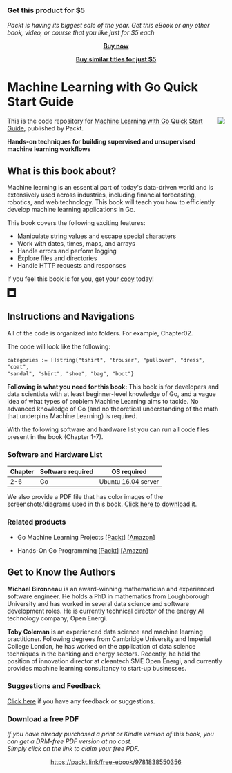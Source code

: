 
### Get this product for $5

<i>Packt is having its biggest sale of the year. Get this eBook or any other book, video, or course that you like just for $5 each</i>


<b><p align='center'>[Buy now](https://packt.link/9781838550356)</p></b>


<b><p align='center'>[Buy similar titles for just $5](https://subscription.packtpub.com/search)</p></b>


# Machine Learning with Go Quick Start Guide

<a href="https://www.packtpub.com/big-data-and-business-intelligence/machine-learning-go-quick-start-guide?utm_source=github&utm_medium=repository&utm_campaign=9781838550356"><img src="https://www.packtpub.com/media/catalog/product/cache/e4d64343b1bc593f1c5348fe05efa4a6/b/1/b13406_0.png" height="256px" align="right"></a>

This is the code repository for [Machine Learning with Go Quick Start Guide](https://www.packtpub.com/big-data-and-business-intelligence/machine-learning-go-quick-start-guide?utm_source=github&utm_medium=repository&utm_campaign=9781838550356), published by Packt.

**Hands-on techniques for building supervised and unsupervised machine learning workflows**

## What is this book about?
Machine learning is an essential part of today's data-driven world and is extensively used across industries, including financial forecasting, robotics, and web technology. This book will teach you how to efficiently develop machine learning applications in Go.

This book covers the following exciting features:
* Manipulate string values and escape special characters
* Work with dates, times, maps, and arrays
* Handle errors and perform logging
* Explore files and directories
* Handle HTTP requests and responses

If you feel this book is for you, get your [copy](https://www.amazon.com/dp/1838550356) today!

<a href="https://www.packtpub.com/?utm_source=github&utm_medium=banner&utm_campaign=GitHubBanner"><img src="https://raw.githubusercontent.com/PacktPublishing/GitHub/master/GitHub.png" alt="https://www.packtpub.com/" border="5" /></a>

## Instructions and Navigations
All of the code is organized into folders. For example, Chapter02.

The code will look like the following:
```
categories := []string{"tshirt", "trouser", "pullover", "dress", "coat",
"sandal", "shirt", "shoe", "bag", "boot"}

```

**Following is what you need for this book:**
This book is for developers and data scientists with at least beginner-level knowledge of Go, and a vague idea of what types of problem Machine Learning aims to tackle. No advanced knowledge of Go (and no theoretical understanding of the math that underpins Machine Learning) is required.	

With the following software and hardware list you can run all code files present in the book (Chapter 1-7).

### Software and Hardware List

| Chapter  | Software required                   | OS required                        |
| -------- | ------------------------------------| -----------------------------------|
|2-6        |Go         |Ubuntu 16.04 server |



We also provide a PDF file that has color images of the screenshots/diagrams used in this book. [Click here to download it](https://static.packt-cdn.com/downloads/9781838550356_ColorImages.pdf).


### Related products <Other books you may enjoy>
* Go Machine Learning Projects [[Packt]](https://www.packtpub.com/big-data-and-business-intelligence/go-machine-learning-projects?utm_source=github&utm_medium=repository&utm_campaign=9781788993401) [[Amazon]](https://www.amazon.com/dp/1788993403)

* Hands-On Go Programming [[Packt]](https://www.packtpub.com/in/application-development/hands-go-programming?utm_source=github&utm_medium=repository&utm_campaign=9781789531756) [[Amazon]](https://www.amazon.com/dp/1789531756)

## Get to Know the Authors

**Michael Bironneau** is an award-winning mathematician and experienced software engineer. He holds a PhD in mathematics from Loughborough University and has worked in several data science and software development roles. He is currently technical director of
the energy AI technology company, Open Energi.

**Toby Coleman** is an experienced data science and machine learning practitioner. Following degrees from Cambridge University and Imperial College London, he has worked on the application of data science techniques in the banking and energy sectors. Recently, he held the position of innovation director at cleantech SME Open Energi, and currently provides machine learning consultancy to start-up businesses.


### Suggestions and Feedback
[Click here](https://docs.google.com/forms/d/e/1FAIpQLSdy7dATC6QmEL81FIUuymZ0Wy9vH1jHkvpY57OiMeKGqib_Ow/viewform) if you have any feedback or suggestions.
### Download a free PDF

 <i>If you have already purchased a print or Kindle version of this book, you can get a DRM-free PDF version at no cost.<br>Simply click on the link to claim your free PDF.</i>
<p align="center"> <a href="https://packt.link/free-ebook/9781838550356">https://packt.link/free-ebook/9781838550356 </a> </p>